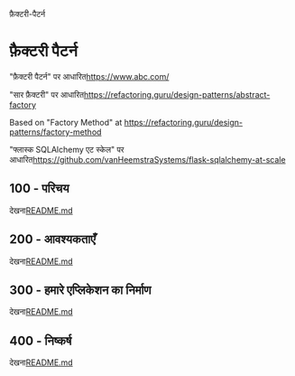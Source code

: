 फ़ैक्टरी-पैटर्न

# फ़ैक्टरी पैटर्न

"फ़ैक्टरी पैटर्न" पर आधारित<https://www.abc.com/>

"सार फ़ैक्टरी" पर आधारित<https://refactoring.guru/design-patterns/abstract-factory>

Based on "Factory Method" at <https://refactoring.guru/design-patterns/factory-method>

"फ्लास्क SQLAlchemy एट स्केल" पर आधारित<https://github.com/vanHeemstraSystems/flask-sqlalchemy-at-scale>

## 100 - परिचय

देखना[README.md](./100/README.md)

## 200 - आवश्यकताएँ

देखना[README.md](./200/README.md)

## 300 - हमारे एप्लिकेशन का निर्माण

देखना[README.md](./300/README.md)

## 400 - निष्कर्ष

देखना[README.md](./400/README.md)
